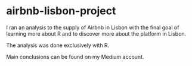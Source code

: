 # airbnb-lisbon-project

I ran an analysis to the supply of Airbnb in Lisbon with the final goal of learning more about R and to discover more about the platform in Lisbon.

The analysis was done exclusively with R.

Main conclusions can be found on my Medium account.
